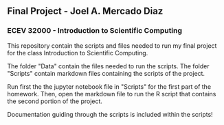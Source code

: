 ## Final Project - Joel A. Mercado Diaz
### ECEV 32000 - Introduction to Scientific Computing

This repository contain the scripts and files needed to run my final project for the class Introduction to Scientific Computing.

The folder "Data" contain the files needed to run the scripts.
The folder "Scripts" contain markdown files containing the scripts of the project.

Run first the the jupyter notebook file in "Scripts" for the first part of the homework. Then, open the markdown file to run the R script that contains the second portion of the project.

Documentation guiding through the scripts is included within the scripts!
